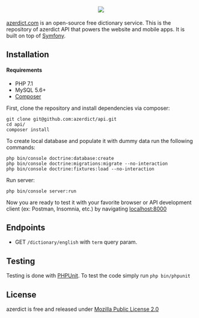 <h1 align="center">
    <a href="https://azerdict.com" target="_blank">
        <img src="https://azerdict.com/img/logo.jpg" />
    </a>
</h1>

[azerdict.com](https://azerdict.com) is an open-source free dictionary service.
This is the repository of azerdict API that powers the website and mobile apps. It is built on top of [Symfony](https://symfony.com).


Installation
------------

#### Requirements
* PHP 7.1
* MySQL 5.6+
* [Composer](https://getcomposer.org/)

First, clone the repository and install dependencies via composer:

```
git clone git@github.com:azerdict/api.git
cd api/
composer install
```

To create local database and populate it with dummy data run the following commands:

```
php bin/console doctrine:database:create
php bin/console doctrine:migrations:migrate --no-interaction
php bin/console doctrine:fixtures:load --no-interaction
```

Run server:

```
php bin/console server:run
```

Now you are ready to test it with your favorite browser or API development client (ex: Postman, Insomnia, etc.) by navigating [localhost:8000](http://localhost:8000)


Endpoints
---------

* GET `/dictionary/english` with `term` query param.


Testing
-------

Testing is done with [PHPUnit](https://phpunit.de/). To test the code simply run `php bin/phpunit`


License
-------

azerdict is free and released under [Mozilla Public License 2.0](https://www.mozilla.org/en-US/MPL/2.0/)
